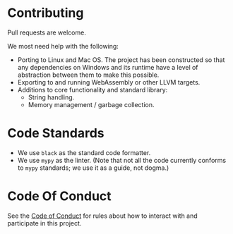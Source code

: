 # Contributing

Pull requests are welcome.

We most need help with the following:

* Porting to Linux and Mac OS. The project has been constructed so that any dependencies on Windows and its runtime have a level of abstraction between them to make this possible.
* Exporting to and running WebAssembly or other LLVM targets.
* Additions to core functionality and standard library:
  * String handling.
  * Memory management / garbage collection.

# Code Standards

* We use `black` as the standard code formatter.
* We use `mypy` as the linter. (Note that not all the code currently conforms to `mypy` standards; we use it as a guide, not dogma.)

# Code Of Conduct

See the [Code of Conduct](code-of-conduct.md) for rules about how to interact with and participate in this project.
